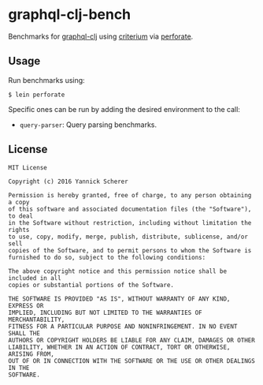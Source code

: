 # graphql-clj-bench

Benchmarks for [graphql-clj][ql] using [criterium][c] via [perforate][p].

[ql]: https://github.com/tendant/graphql-clj
[c]: https://github.com/hugoduncan/criterium
[p]: https://github.com/davidsantiago/perforate

## Usage

Run benchmarks using:

```
$ lein perforate
```

Specific ones can be run by adding the desired environment to the call:

- `query-parser`: Query parsing benchmarks.

## License

```
MIT License

Copyright (c) 2016 Yannick Scherer

Permission is hereby granted, free of charge, to any person obtaining a copy
of this software and associated documentation files (the "Software"), to deal
in the Software without restriction, including without limitation the rights
to use, copy, modify, merge, publish, distribute, sublicense, and/or sell
copies of the Software, and to permit persons to whom the Software is
furnished to do so, subject to the following conditions:

The above copyright notice and this permission notice shall be included in all
copies or substantial portions of the Software.

THE SOFTWARE IS PROVIDED "AS IS", WITHOUT WARRANTY OF ANY KIND, EXPRESS OR
IMPLIED, INCLUDING BUT NOT LIMITED TO THE WARRANTIES OF MERCHANTABILITY,
FITNESS FOR A PARTICULAR PURPOSE AND NONINFRINGEMENT. IN NO EVENT SHALL THE
AUTHORS OR COPYRIGHT HOLDERS BE LIABLE FOR ANY CLAIM, DAMAGES OR OTHER
LIABILITY, WHETHER IN AN ACTION OF CONTRACT, TORT OR OTHERWISE, ARISING FROM,
OUT OF OR IN CONNECTION WITH THE SOFTWARE OR THE USE OR OTHER DEALINGS IN THE
SOFTWARE.
```
